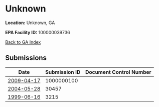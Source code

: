 # Unknown

**Location:** Unknown, GA

**EPA Facility ID:** 100000039736

[Back to GA Index](../../index.md)

## Submissions

| Date | Submission ID | Document Control Number |
|------|--------------|-------------------------|
| [2009-04-17](submissions/1000000100.md) | 1000000100 |  |
| [2004-05-28](submissions/30457.md) | 30457 |  |
| [1999-06-16](submissions/3215.md) | 3215 |  |

